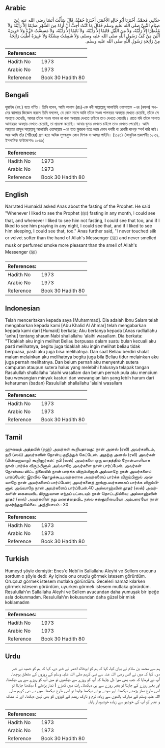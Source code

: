 ## Arabic


<div dir="rtl" lang="ar" style={{fontSize:'larger',backgroundColor:'#f8f9fa',padding:20}}>
حَدَّثَنِي مُحَمَّدٌ، أَخْبَرَنَا أَبُو خَالِدٍ الأَحْمَرُ، أَخْبَرَنَا حُمَيْدٌ، قَالَ سَأَلْتُ أَنَسًا رضى الله عنه عَنْ صِيَامِ النَّبِيِّ صلى الله عليه وسلم فَقَالَ مَا كُنْتُ أُحِبُّ أَنْ أَرَاهُ مِنَ الشَّهْرِ صَائِمًا إِلاَّ رَأَيْتُهُ وَلاَ مُفْطِرًا إِلاَّ رَأَيْتُهُ، وَلاَ مِنَ اللَّيْلِ قَائِمًا إِلاَّ رَأَيْتُهُ، وَلاَ نَائِمًا إِلاَّ رَأَيْتُهُ، وَلاَ مَسِسْتُ خَزَّةً وَلاَ حَرِيرَةً أَلْيَنَ مِنْ كَفِّ رَسُولِ اللَّهِ صلى الله عليه وسلم، وَلاَ شَمِمْتُ مِسْكَةً وَلاَ عَبِيرَةً أَطْيَبَ رَائِحَةً مِنْ رَائِحَةِ رَسُولِ اللَّهِ صلى الله عليه وسلم‏.‏
</div>
<div style={{backgroundColor:'#f8f9fa',padding:20, marginBottom: 10}}><table> <thead> <tr> <th>References:</th> <th></th> </tr> </thead> <tbody><tr><td>Hadith No</td><td>1973</td></tr><tr><td>Arabic No</td><td>1973</td></tr><tr><td>Reference</td><td>Book 30 Hadith 80</td></tr></tbody></table></div>

## Bengali


<div dir="ltr" lang="bn" style={{fontSize:'larger',backgroundColor:'#f8f9fa',padding:20}}>
হুমাইদ (রহ.) হতে বর্ণিত। তিনি বলেন, আমি আনাস (রাঃ)-কে নবী সাল্লাল্লাহু আলাইহি ওয়াসাল্লাম -এর (নফল) সওমের ব্যাপারে জিজ্ঞেস করলে তিনি বললেন, যে কোন মাসে আমি তাঁকে সওম পালনরত অবস্থায় দেখতে চেয়েছি, তাঁকে সে অবস্থায় দেখেছি, আবার তাঁকে সওম পালন না করা অবস্থায় দেখতে চাইলে তাও দেখতে পেয়েছি। রাতে যদি তাঁকে সালাত আদায়রত অবস্থায় দেখতে চেয়েছি, তা প্রত্যক্ষ করেছি। আবার ঘুমন্ত দেখতে চাইলে তাও দেখতে পেয়েছি। আমি আল্লাহর রাসূল সাল্লাল্লাহু আলাইহি ওয়াসাল্লাম -এর হাত মুবারক হতে নরম কোন পশমী বা রেশমী কাপড় স্পর্শ করি নাই। আর আমি তাঁর (শরীরের) ঘ্রাণ হতে অধিক সুগন্ধযুক্ত কোন মিশক বা আম্বর পাইনি। (১১৪১) (আধুনিক প্রকাশনীঃ ১৮৩৪, ইসলামিক ফাউন্ডেশনঃ ১৮৪৬)
</div>
<div style={{backgroundColor:'#f8f9fa',padding:20, marginBottom: 10}}><table> <thead> <tr> <th>References:</th> <th></th> </tr> </thead> <tbody><tr><td>Hadith No</td><td>1973</td></tr><tr><td>Arabic No</td><td>1973</td></tr><tr><td>Reference</td><td>Book 30 Hadith 80</td></tr></tbody></table></div>

## English


<div dir="ltr" lang="en" style={{fontSize:'larger',backgroundColor:'#f8f9fa',padding:20}}>
Narrated Humaid:I asked Anas about the fasting of the Prophet. He said "Whenever I liked to see the Prophet (ﷺ) fasting in any month, I could see that, and whenever I liked to see him not fasting, I could see that too, and if I liked to see him praying in any night, I could see that, and if I liked to see him sleeping, I could see that, too." Anas further said, "I never touched silk or velvet softer than the hand of Allah's Messenger (ﷺ) and never smelled musk or perfumed smoke more pleasant than the smell of Allah's Messenger (ﷺ)
</div>
<div style={{backgroundColor:'#f8f9fa',padding:20, marginBottom: 10}}><table> <thead> <tr> <th>References:</th> <th></th> </tr> </thead> <tbody><tr><td>Hadith No</td><td>1973</td></tr><tr><td>Arabic No</td><td>1973</td></tr><tr><td>Reference</td><td>Book 30 Hadith 80</td></tr></tbody></table></div>

## Indonesian


<div dir="ltr" lang="id" style={{fontSize:'larger',backgroundColor:'#f8f9fa',padding:20}}>
Telah menceritakan kepada saya [Muhammad]. Dia adalah Ibnu Salam telah mengabarkan kepada kami [Abu Khalid Al Ahmar] telah mengabarkan kepada kami dari [Humaid] berkata; Aku bertanya kepada [Anas radliallahu 'anhu] tentang shaum Nabi shallallahu 'alaihi wasallam. Dia berkata: "Tidaklah aku ingin melihat Beliau berpuasa dalam suatu bulan kecuali aku pasti melihatnya, begitu juga tidaklah aku ingin melihat beliau tidak berpuasa, pasti aku juga bisa melihatnya. Dan saat Beliau berdiri shalat malam melainkan aku melihatnya begitu juga bila Beliau tidur melainkan aku juga pernah melihatnya. Dan belum pernah aku menyentuh sutera campuran ataupun sutera halus yang melebihi halusnya telapak tangan Rasulullah shallallahu 'alaihi wasallam dan belum pernah pula aku mencium bau wewangian minyak kasturi dan wewangian lain yang lebih harum dari keharuman (badan) Rasulullah shallallahu 'alaihi wasallam
</div>
<div style={{backgroundColor:'#f8f9fa',padding:20, marginBottom: 10}}><table> <thead> <tr> <th>References:</th> <th></th> </tr> </thead> <tbody><tr><td>Hadith No</td><td>1973</td></tr><tr><td>Arabic No</td><td>1973</td></tr><tr><td>Reference</td><td>Book 30 Hadith 80</td></tr></tbody></table></div>

## Tamil


<div dir="ltr" lang="ta" style={{fontSize:'larger',backgroundColor:'#f8f9fa',padding:20}}>
ஹுமைத் அத்தவீல் (ரஹ்) அவர்கள் கூறியதாவது: நான் அனஸ் (ரலி) அவர்களிடம், நபி (ஸல்) அவர்களின் நோன்பு குறித்துக் கேட்டேன். அதற்கு அனஸ் (ரலி) அவர்கள் (பின்வருமாறு) கூறினார்கள்: நபி (ஸல்) அவர்களை ஒரு மாதத்தில் நோன்பாளியாக நான் பார்க்க விரும்பினால் அவ்வாறே அவர்களை நான் பார்ப்பேன். அவர்கள் நோன்பை விட்ட நிலையில் நான் பார்க்க விரும்பினால் அவ்வாறே நான் அவர்களைப் பார்ப்பேன்; இரவில் தொழக்கூடியவர்களாக அவர்களைப் பார்க்க விரும்பினால் அவ்வாறே நான் அவர்களைப் பார்ப்பேன்; அவர்களைத் தூங்குபவர்களாகப் பார்க்க விரும்பினால் அவ்வாறே நான் அவர்களைப் பார்ப்பேன்.40 அல்லாஹ்வின் தூதர் (ஸல்) அவர்களின் கையைவிட மிருதுவான எந்தப் பட்டையும் நான் தொட்டதில்லை; அல்லாஹ்வின் தூதர் (ஸல்) அவர்களின் நறு மணத்தைவிட நல்ல கஸ்தூரியையோ அம்பரையோ நான் முகர்ந்ததுமில்லை. அத்தியாயம் : 30
</div>
<div style={{backgroundColor:'#f8f9fa',padding:20, marginBottom: 10}}><table> <thead> <tr> <th>References:</th> <th></th> </tr> </thead> <tbody><tr><td>Hadith No</td><td>1973</td></tr><tr><td>Arabic No</td><td>1973</td></tr><tr><td>Reference</td><td>Book 30 Hadith 80</td></tr></tbody></table></div>

## Turkish


<div dir="ltr" lang="tr" style={{fontSize:'larger',backgroundColor:'#f8f9fa',padding:20}}>
Humeyd şöyle demiştir: Enes'e Nebi'in Sallallahu Aleyhi ve Sellem orucunu sordum o şöyle dedi: Ay içinde onu oruçlu görmek istesem görürdüm. Oruçsuz görmek istesem mutlaka görürdüm. Geceleri namaz kılarken görmek istesem görürdüm, uyurken görmek istesem mutlaka görürdüm. Resulullah'ın Sallallahu Aleyhi ve Sellem avucundan daha yumuşak bir ipeğe asla dokunmadım. Resulullah'ın kokusundan daha güzel bir misk koklamadım
</div>
<div style={{backgroundColor:'#f8f9fa',padding:20, marginBottom: 10}}><table> <thead> <tr> <th>References:</th> <th></th> </tr> </thead> <tbody><tr><td>Hadith No</td><td>1973</td></tr><tr><td>Arabic No</td><td>1973</td></tr><tr><td>Reference</td><td>Book 30 Hadith 80</td></tr></tbody></table></div>

## Urdu


<div dir="rtl" lang="ur" style={{fontSize:'larger',backgroundColor:'#f8f9fa',padding:20}}>
ہم سے محمد بن سلام نے بیان کیا، کہا کہ ہم کو ابوخالد احمر نے خبر دی، کہا کہ ہم کو حمید نے خبر دی، کہا کہ میں نے انس رضی اللہ عنہ سے نبی کریم صلی اللہ علیہ وسلم کے روزوں کے متعلق پوچھا۔ آپ نے فرمایا کہ جب بھی میرا دل چاہتا کہ آپ کو روزے سے دیکھوں تو میں آپ کو روزے سے ہی دیکھتا۔ اور بغیر روزے کے چاہتا تو بغیر روزے سے ہی دیکھتا۔ رات میں کھڑے ( نماز پڑھتے ) دیکھنا چاہتا تو اسی طرح نماز پڑھتے دیکھتا۔ اور سوتے ہوئے دیکھنا چاہتا تو اسی طرح دیکھتا۔ میں نے نبی کریم صلی اللہ علیہ وسلم کے مبارک ہاتھوں سے زیادہ نرم و نازک ریشم کے کپڑوں کو بھی نہیں دیکھا۔ اور نہ مشک و عنبر کو آپ کی خوشبو سے زیادہ خوشبودار پایا۔
</div>
<div style={{backgroundColor:'#f8f9fa',padding:20, marginBottom: 10}}><table> <thead> <tr> <th>References:</th> <th></th> </tr> </thead> <tbody><tr><td>Hadith No</td><td>1973</td></tr><tr><td>Arabic No</td><td>1973</td></tr><tr><td>Reference</td><td>Book 30 Hadith 80</td></tr></tbody></table></div>